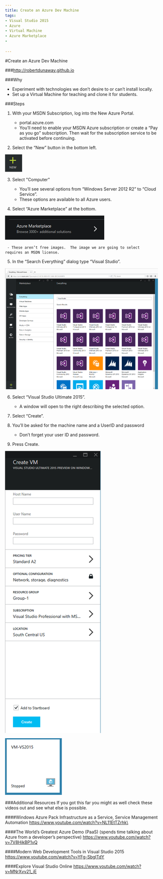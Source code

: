 ```yaml
---
title: Create an Azure Dev Machine
tags:
- Visual Studio 2015
- Azure
- Virtual Machine
- Azure Marketplace
- 

---
```



#Create an Azure Dev Machine

###http://robertdunaway.github.io

###Why
- Experiment with technologies we don’t desire to or can’t install locally.
- Set up a Virtual Machine for teaching and clone it for students.

###Steps

 1. With your MSDN Subscription, log into the New Azure Portal.

     - portal.azure.com
     - You’ll need to enable your MSDN Azure subscription or create a “Pay as you go” subscription.  Then wait for the subscription service to be activated before continuing.

 2. Select the “New” button in the bottom left.

  ![enter image description here](https://github.com/robertdunaway/blogs/blob/master/2015-04%20Create%20Azure%20Dev%20Machine/1.png?raw=true)

 3. Select "Computer"

     - You’ll see several options from “Windows Server 2012 R2” to “Cloud Service”.
     - These options are available to all Azure users.

 4. Select “Azure Marketplace” at the bottom.

  ![enter image description here](https://github.com/robertdunaway/blogs/blob/master/2015-04%20Create%20Azure%20Dev%20Machine/2.png?raw=true)

     - These aren’t free images.  The image we are going to select requires an MSDN license.

 5. In the “Search Everything” dialog type “Visual Studio”.

  ![enter image description here](https://github.com/robertdunaway/blogs/blob/master/2015-04%20Create%20Azure%20Dev%20Machine/3.png?raw=true)

 6. Select “Visual Studio Ultimate 2015”.

     - A window will open to the right describing the selected option.

 7. Select “Create”.
 8. You’ll be asked for the machine name and a UserID and password

     - Don’t forget your user ID and password.

 9. Press Create.

  ![enter image description here](https://github.com/robertdunaway/blogs/blob/master/2015-04%20Create%20Azure%20Dev%20Machine/4.png?raw=true)

  ![enter image description here](https://github.com/robertdunaway/blogs/blob/master/2015-04%20Create%20Azure%20Dev%20Machine/5.png?raw=true)

###Additional Resources
If you got this far you might as well check these videos out and see what else is possible.

####Windows Azure Pack Infrastructure as a Service, Service Management Automation
https://www.youtube.com/watch?v=NL11EtTZrhk\

####The World’s Greatest Azure Demo (PaaS) (spends time talking about Azure from a developer’s perspective)
https://www.youtube.com/watch?v=7V8HikBP1vQ

####Modern Web Development Tools in Visual Studio 2015
https://www.youtube.com/watch?v=YFg-SbgITdY

####Explore Visual Studio Online
https://www.youtube.com/watch?v=MNrXvv21_jE
